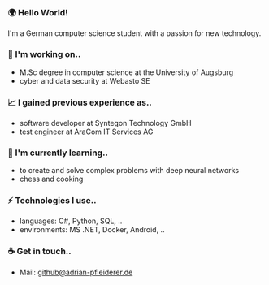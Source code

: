  <!--<img src="https://github.com/Pfleiderer-Adrian/Pfleiderer-Adrian/blob/master/images/3.png" width="100%" height="100%" alt="HTML ERROR"></img-->
 
### 🌍 Hello World! 
I'm a German computer science student with a passion for new technology.

### 🔭 I'm working on.. 
- M.Sc degree in computer science at the University of Augsburg
- cyber and data security at Webasto SE

### 📈 I gained previous experience as..
- software developer at Syntegon Technology GmbH
- test engineer at AraCom IT Services AG

### 🌱 I'm currently learning..
- to create and solve complex problems with deep neural networks
- chess and cooking

### ⚡ Technologies I use..
- languages: C#, Python, SQL, ..
- environments: MS .NET, Docker, Android, ..

### ☕ Get in touch..
- Mail: <a href="github@adrian-pfleiderer.de">github@adrian-pfleiderer.de</a>

<!--
### 📈 My current stats on GitHub
![github stats](https://github-readme-stats.vercel.app/api?username=Pfleiderer-Adrian&show_icons=true)

**Pfleiderer-Adrian/Pfleiderer-Adrian** is a ✨ _special_ ✨ repository because its `README.md` (this file) appears on your GitHub profile.
Here are some ideas to get you started:

- 🔭 I’m currently working on ...
- 🌱 I’m currently learning ...
- 👯 I’m looking to collaborate on ...
- 🤔 I’m looking for help with ...
- 💬 Ask me about ...
- 📫 How to reach me: ...
- 😄 Pronouns: ...
- ⚡ Fun fact: ...
-->

